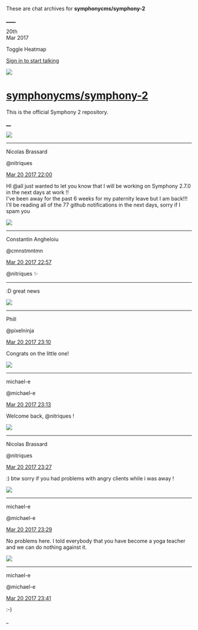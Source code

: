 These are chat archives for **symphonycms/symphony-2**

[__](/symphonycms/symphony-2/archives/2017/03/21)[__](/symphonycms/symphony-2/archives/2017/03/19)

20th  
Mar 2017

Toggle Heatmap

[Sign in to start talking](/login?action=login&button=archive-login)

![](https://avatars-02.gitter.im/group/iv/3/57542c45c43b8c601977197e?s=48)

#  [symphonycms/symphony-2](/symphonycms/symphony-2)

This is the official Symphony 2 repository.

[ __](/orgs/symphonycms/rooms "More symphonycms rooms")

![](https://avatars1.githubusercontent.com/u/771169?v=4&s=30)

____

Nicolas Brassard

@nitriques

[Mar 20 2017
22:00](https://gitter.im/symphonycms/symphony-2?at=58d05109a84f611959c6d5b8)

HI @all just wanted to let you know that I will be working on Symphony 2.7.0
in the next days at work !!  
I've been away for the past 6 weeks for my paternity leave but I am back!!!
I'll be reading all of the 77 github notifications in the next days, sorry if
I spam you

![](https://avatars1.githubusercontent.com/u/2312755?v=4&s=30)

____

Constantin Angheloiu

@cmnstmntmn

[Mar 20 2017
22:57](https://gitter.im/symphonycms/symphony-2?at=58d05e452215a08f04a903d9)

@nitriques :sparkles:

____

:D great news

![](https://avatars0.githubusercontent.com/u/274397?v=4&s=30)

____

Phill

@pixelninja

[Mar 20 2017
23:10](https://gitter.im/symphonycms/symphony-2?at=58d061485917e26076b7938a)

Congrats on the little one!

![](https://avatars2.githubusercontent.com/u/40072?v=4&s=30)

____

michael-e

@michael-e

[Mar 20 2017
23:13](https://gitter.im/symphonycms/symphony-2?at=58d062002215a08f04a91378)

Welcome back, @nitriques !

![](https://avatars1.githubusercontent.com/u/771169?v=4&s=30)

____

Nicolas Brassard

@nitriques

[Mar 20 2017
23:27](https://gitter.im/symphonycms/symphony-2?at=58d0656058ad4eb02835e0a3)

:) btw sorry if you had problems with angry clients while i was away !

![](https://avatars2.githubusercontent.com/u/40072?v=4&s=30)

____

michael-e

@michael-e

[Mar 20 2017
23:29](https://gitter.im/symphonycms/symphony-2?at=58d065ec8fa1633954fc31aa)

No problems here. I told everybody that you have become a yoga teacher and we
can do nothing against it.

![](https://avatars2.githubusercontent.com/u/40072?v=4&s=30)

____

michael-e

@michael-e

[Mar 20 2017
23:41](https://gitter.im/symphonycms/symphony-2?at=58d068932215a08f04a92c55)

:-)

_

